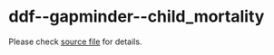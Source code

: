 # ddf--gapminder--child_mortality

Please check [source file][1] for details.

[1]: https://docs.google.com/spreadsheets/d/1Av7eps_zEK73-AdbFYEmtTrwFKlfruBYXdrnXAOFVpM/edit#gid=501532268
